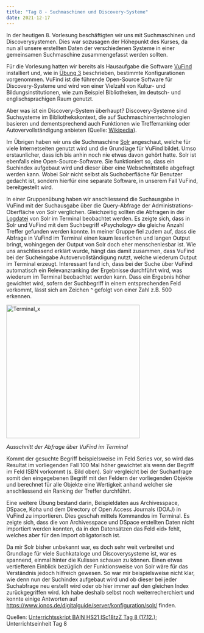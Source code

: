 ```yaml
---
title: "Tag 8 - Suchmaschinen und Discovery-Systeme"
date: 2021-12-17
---
```

In der heutigen 8. Vorlesung beschäftigten wir uns mit Suchmaschinen und Discoverysystemen. Dies war sozusagen der Höhepunkt des Kurses, da nun all unsere erstellten Daten der verschiedenen Systeme in einer gemeinsamen Suchmaschine zusammengefasst werden sollten.

Für die Vorlesung hatten wir bereits als Hausaufgabe die Software [VuFind](https://vufind.org/vufind/) installiert und, wie in [Übung 3](https://github.com/MomoVasco/Lerntagebuch/blob/ccaae123d4ec8825534ef8ba2133d1f94c1c4cb1/_posts/2021-12-03-uebung3.md) beschrieben, bestimmte Konfigurationen vorgenommen. VuFind ist die führende Open-Source Software für Discovery-Systeme und wird von einer Vielzahl von Kultur- und Bildungsinstitutionen, wie zum Beispiel Bibliotheken, im deutsch- und englischsprachigen Raum genutzt.

Aber was ist ein Discovery-System überhaupt? Discovery-Systeme sind Suchsysteme im Bibliothekskontext, die auf Suchmaschinentechnologien basieren und dementsprechend auch Funktionen wie Trefferranking oder Autovervollständigung anbieten (Quelle: [Wikipedia](https://de.wikipedia.org/wiki/Discovery-System)).

Im Übrigen haben wir uns die Suchmaschine [Solr](https://solr.apache.org/) angeschaut, welche für viele Internetseiten genutzt wird und die Grundlage für VuFind bildet. Umso erstaunlicher, dass ich bis anhin noch nie etwas davon gehört hatte. Solr ist ebenfalls eine Open-Source-Software. Sie funktioniert so, dass ein Suchindex aufgebaut wird und dieser über eine Webschnittstelle abgefragt werden kann. Wobei Solr nicht selbst als Suchoberfläche für Benutzer gedacht ist, sondern hierfür eine separate Software, in unserem Fall VuFind, bereitgestellt wird.

In einer Gruppenübung haben wir anschliessend die Suchausgabe in VuFind mit der Suchausgabe über die Query-Abfrage der Administrations-Oberfläche von Solr verglichen. Gleichzeitig sollten die Abfragen in der [Logdatei](https://www.ip-insider.de/was-ist-eine-log-datei-a-794350/#:~:text=Eine%20Log%2DDatei%20ist%20eine,Systeme%20Ereignisse%20eintragen%20und%20protokollieren.&text=In%20einer%20Log%2DDatei%20speichern,Datei%20sind%20Logfile%20oder%20Protokolldatei.) von Solr im Terminal beobachtet werden. Es zeigte sich, dass in Solr und VuFind mit dem Suchbegriff «Psychology» die gleiche Anzahl Treffer gefunden werden konnte. In meiner Gruppe fiel zudem auf, dass die Abfrage in VuFind im Terminal einen kaum leserlichen und langen Output bringt, wohingegen der Output von Solr doch eher menschenlesbar ist. Wie uns anschliessend erklärt wurde, hängt das damit zusammen, dass VuFind bei der Sucheingabe Autovervollständigung nutzt, welche wiederum Output im Terminal erzeugt. Interessant fand ich, dass bei der Suche über VuFind automatisch ein Relevanzranking der Ergebnisse durchführt wird, was wiederum im Terminal beobachtet werden kann. Dass ein Ergebnis höher gewichtet wird, sofern der Suchbegriff in einem entsprechenden Feld vorkommt, lässt sich am Zeichen ^ gefolgt von einer Zahl z.B. 500 erkennen. 

<img width="350" alt="Terminal_x" src="https://user-images.githubusercontent.com/90821878/146788728-dd81a127-3069-40cb-80b5-cc597a7fdbb6.png">

*Ausschnitt der Abfrage über VuFind im Terminal*

Kommt der gesuchte Begriff beispielsweise im Feld Series vor, so wird das Resultat im vorliegenden Fall 100 Mal höher gewichtet als wenn der Begriff im Feld ISBN vorkommt (s. Bild oben). Solr vergleicht bei der Suchanfrage somit den eingegebenen Begriff mit den Feldern der vorliegenden Objekte und berechnet für alle Objekte eine Wertigkeit anhand welcher sie anschliessend ein Ranking der Treffer durchführt.

Eine weitere Übung bestand darin, Beispieldaten aus Archivesspace, DSpace, Koha und dem Directory of Open Access Journals (DOAJ) in VuFind zu importieren. Dies geschah mittels Kommandos im Terminal. Es zeigte sich, dass die von Archivesspace und DSpace erstellten Daten nicht importiert werden konnten, da in den Datensätzen das Feld «id» fehlt, welches aber für den Import obligatorisch ist. 

Da mir Solr bisher unbekannt war, es doch sehr weit verbreitet und Grundlage für viele Suchkataloge und Discoverysysteme ist, war es spannend, einmal hinter die Kulissen schauen zu können. Einen etwas vertiefteren Einblick bezüglich der Funktionsweise von Solr wäre für das Verständnis jedoch hilfreich gewesen. So war mir beispielsweise nicht klar, wie denn nun der Suchindex aufgebaut wird und ob dieser bei jeder Suchabfrage neu erstellt wird oder ob hier immer auf den gleichen Index zurückgegriffen wird. Ich habe deshalb selbst noch weiterrecherchiert und konnte einige Antworten auf https://www.ionos.de/digitalguide/server/konfiguration/solr/ finden.

Quellen: [Unterrichtsskript BAIN HS21 ISc18tzZ Tag 8 (17.12.)](https://pad.gwdg.de/Sq--mN9mQ0eX8Ta4QnnGQw?view); Unterrichtseinheit Tag 8
